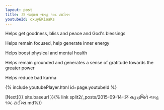 ```yaml
---
layout: post
title: ૐ જણાય નમહ ૧૦૮ ટાઈમ્સ
youtubeId: cxuyEKioaKs
---
```

 
 
Helps get goodness, bliss and peace and God's blessings
 
Helps remain focused, help generate inner energy 
 
Helps boost physical and mental health 
 
Helps remain grounded and generates a sense of gratitude towards the greater power 
 
Helps reduce bad karma
 
 
 
 


{% include youtubePlayer.html id=page.youtubeId %}
 
[Next]({{ site.baseurl }}{% link  split2/_posts/2015-09-14-ૐ સહસ્રજિતે નમહ ૧૦૮ ટાઈમ્સ.md%})
 
